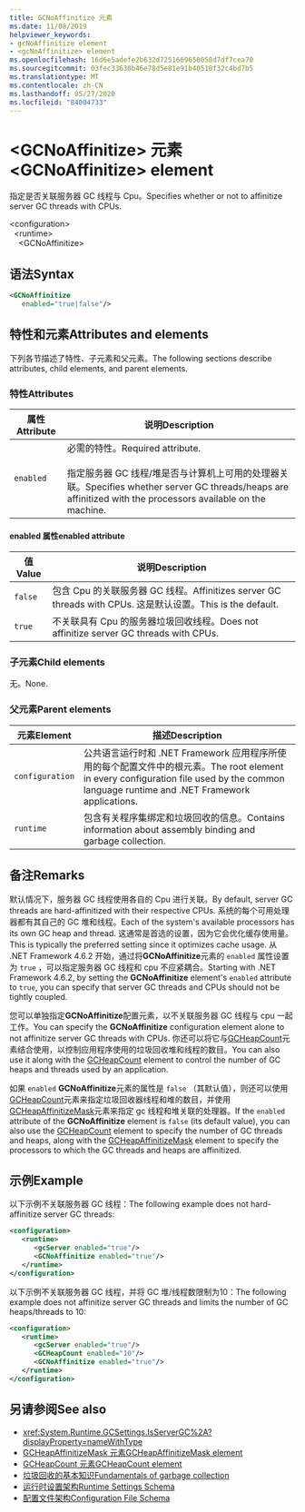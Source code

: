 ```yaml
---
title: GCNoAffinitize 元素
ms.date: 11/08/2019
helpviewer_keywords:
- gcNoAffinitize element
- <gcNoAffinitize> element
ms.openlocfilehash: 16d6e5adefe2b632d7251669650058d7df7cea70
ms.sourcegitcommit: 03fec33630b46e78d5e81e91b40518f32c4bd7b5
ms.translationtype: MT
ms.contentlocale: zh-CN
ms.lasthandoff: 05/27/2020
ms.locfileid: "84004733"
---
```

# <a name="gcnoaffinitize-element"></a><span data-ttu-id="1a3ab-102">\<GCNoAffinitize> 元素</span><span class="sxs-lookup"><span data-stu-id="1a3ab-102">\<GCNoAffinitize> element</span></span>

<span data-ttu-id="1a3ab-103">指定是否关联服务器 GC 线程与 Cpu。</span><span class="sxs-lookup"><span data-stu-id="1a3ab-103">Specifies whether or not to affinitize server GC threads with CPUs.</span></span>

\<configuration>\
&nbsp;&nbsp;\<runtime>\
&nbsp;&nbsp;&nbsp;&nbsp;\<GCNoAffinitize>

## <a name="syntax"></a><span data-ttu-id="1a3ab-104">语法</span><span class="sxs-lookup"><span data-stu-id="1a3ab-104">Syntax</span></span>

```xml
<GCNoAffinitize
   enabled="true|false"/>
```

## <a name="attributes-and-elements"></a><span data-ttu-id="1a3ab-105">特性和元素</span><span class="sxs-lookup"><span data-stu-id="1a3ab-105">Attributes and elements</span></span>

<span data-ttu-id="1a3ab-106">下列各节描述了特性、子元素和父元素。</span><span class="sxs-lookup"><span data-stu-id="1a3ab-106">The following sections describe attributes, child elements, and parent elements.</span></span>

### <a name="attributes"></a><span data-ttu-id="1a3ab-107">特性</span><span class="sxs-lookup"><span data-stu-id="1a3ab-107">Attributes</span></span>

|<span data-ttu-id="1a3ab-108">属性</span><span class="sxs-lookup"><span data-stu-id="1a3ab-108">Attribute</span></span>|<span data-ttu-id="1a3ab-109">说明</span><span class="sxs-lookup"><span data-stu-id="1a3ab-109">Description</span></span>|
|---------------|-----------------|
|`enabled`|<span data-ttu-id="1a3ab-110">必需的特性。</span><span class="sxs-lookup"><span data-stu-id="1a3ab-110">Required attribute.</span></span><br /><br /><span data-ttu-id="1a3ab-111">指定服务器 GC 线程/堆是否与计算机上可用的处理器关联。</span><span class="sxs-lookup"><span data-stu-id="1a3ab-111">Specifies whether server GC threads/heaps are affinitized with the processors available on the machine.</span></span>|

#### <a name="enabled-attribute"></a><span data-ttu-id="1a3ab-112">enabled 属性</span><span class="sxs-lookup"><span data-stu-id="1a3ab-112">enabled attribute</span></span>

|<span data-ttu-id="1a3ab-113">值</span><span class="sxs-lookup"><span data-stu-id="1a3ab-113">Value</span></span>|<span data-ttu-id="1a3ab-114">说明</span><span class="sxs-lookup"><span data-stu-id="1a3ab-114">Description</span></span>|
|-----------|-----------------|
|`false`|<span data-ttu-id="1a3ab-115">包含 Cpu 的关联服务器 GC 线程。</span><span class="sxs-lookup"><span data-stu-id="1a3ab-115">Affinitizes server GC threads with CPUs.</span></span> <span data-ttu-id="1a3ab-116">这是默认设置。</span><span class="sxs-lookup"><span data-stu-id="1a3ab-116">This is the default.</span></span>|
|`true`|<span data-ttu-id="1a3ab-117">不关联具有 Cpu 的服务器垃圾回收线程。</span><span class="sxs-lookup"><span data-stu-id="1a3ab-117">Does not affinitize server GC threads with CPUs.</span></span>|

### <a name="child-elements"></a><span data-ttu-id="1a3ab-118">子元素</span><span class="sxs-lookup"><span data-stu-id="1a3ab-118">Child elements</span></span>

<span data-ttu-id="1a3ab-119">无。</span><span class="sxs-lookup"><span data-stu-id="1a3ab-119">None.</span></span>

### <a name="parent-elements"></a><span data-ttu-id="1a3ab-120">父元素</span><span class="sxs-lookup"><span data-stu-id="1a3ab-120">Parent elements</span></span>

|<span data-ttu-id="1a3ab-121">元素</span><span class="sxs-lookup"><span data-stu-id="1a3ab-121">Element</span></span>|<span data-ttu-id="1a3ab-122">描述</span><span class="sxs-lookup"><span data-stu-id="1a3ab-122">Description</span></span>|
|-------------|-----------------|
|`configuration`|<span data-ttu-id="1a3ab-123">公共语言运行时和 .NET Framework 应用程序所使用的每个配置文件中的根元素。</span><span class="sxs-lookup"><span data-stu-id="1a3ab-123">The root element in every configuration file used by the common language runtime and .NET Framework applications.</span></span>|
|`runtime`|<span data-ttu-id="1a3ab-124">包含有关程序集绑定和垃圾回收的信息。</span><span class="sxs-lookup"><span data-stu-id="1a3ab-124">Contains information about assembly binding and garbage collection.</span></span>|

## <a name="remarks"></a><span data-ttu-id="1a3ab-125">备注</span><span class="sxs-lookup"><span data-stu-id="1a3ab-125">Remarks</span></span>

<span data-ttu-id="1a3ab-126">默认情况下，服务器 GC 线程使用各自的 Cpu 进行关联。</span><span class="sxs-lookup"><span data-stu-id="1a3ab-126">By default, server GC threads are hard-affinitized with their respective CPUs.</span></span> <span data-ttu-id="1a3ab-127">系统的每个可用处理器都有其自己的 GC 堆和线程。</span><span class="sxs-lookup"><span data-stu-id="1a3ab-127">Each of the system's available processors has its own GC heap and thread.</span></span> <span data-ttu-id="1a3ab-128">这通常是首选的设置，因为它会优化缓存使用量。</span><span class="sxs-lookup"><span data-stu-id="1a3ab-128">This is typically the preferred setting since it optimizes cache usage.</span></span> <span data-ttu-id="1a3ab-129">从 .NET Framework 4.6.2 开始，通过将**GCNoAffinitize**元素的 `enabled` 属性设置为 `true` ，可以指定服务器 GC 线程和 cpu 不应紧耦合。</span><span class="sxs-lookup"><span data-stu-id="1a3ab-129">Starting with .NET Framework 4.6.2, by setting the **GCNoAffinitize** element's `enabled` attribute to `true`, you can specify that server GC threads and CPUs should not be tightly coupled.</span></span>

<span data-ttu-id="1a3ab-130">您可以单独指定**GCNoAffinitize**配置元素，以不关联服务器 GC 线程与 cpu 一起工作。</span><span class="sxs-lookup"><span data-stu-id="1a3ab-130">You can specify the **GCNoAffinitize** configuration element alone to not affinitize server GC threads with CPUs.</span></span> <span data-ttu-id="1a3ab-131">你还可以将它与[GCHeapCount](gcheapcount-element.md)元素结合使用，以控制应用程序使用的垃圾回收堆和线程的数目。</span><span class="sxs-lookup"><span data-stu-id="1a3ab-131">You can also use it along with the [GCHeapCount](gcheapcount-element.md) element to control the number of GC heaps and threads used by an application.</span></span>

<span data-ttu-id="1a3ab-132">如果 `enabled` **GCNoAffinitize**元素的属性是 `false` （其默认值），则还可以使用[GCHeapCount](gcheapcount-element.md)元素来指定垃圾回收器线程和堆的数目，并使用[GCHeapAffinitizeMask](gcheapaffinitizemask-element.md)元素来指定 gc 线程和堆关联的处理器。</span><span class="sxs-lookup"><span data-stu-id="1a3ab-132">If the `enabled` attribute of the **GCNoAffinitize** element is `false` (its default value), you can also use the [GCHeapCount](gcheapcount-element.md) element to specify the number of GC threads and heaps, along with the [GCHeapAffinitizeMask](gcheapaffinitizemask-element.md) element to specify the processors to which the GC threads and heaps are affinitized.</span></span>

## <a name="example"></a><span data-ttu-id="1a3ab-133">示例</span><span class="sxs-lookup"><span data-stu-id="1a3ab-133">Example</span></span>

<span data-ttu-id="1a3ab-134">以下示例不关联服务器 GC 线程：</span><span class="sxs-lookup"><span data-stu-id="1a3ab-134">The following example does not hard-affinitize server GC threads:</span></span>

```xml
<configuration>
   <runtime>
      <gcServer enabled="true"/>
      <GCNoAffinitize enabled="true"/>
   </runtime>
</configuration>
```

<span data-ttu-id="1a3ab-135">以下示例不关联服务器 GC 线程，并将 GC 堆/线程数限制为10：</span><span class="sxs-lookup"><span data-stu-id="1a3ab-135">The following example does not affinitize server GC threads and limits the number of GC heaps/threads to 10:</span></span>

```xml
<configuration>
   <runtime>
      <gcServer enabled="true"/>
      <GCHeapCount enabled="10"/>
      <GCNoAffinitize enabled="true"/>
   </runtime>
</configuration>
```

## <a name="see-also"></a><span data-ttu-id="1a3ab-136">另请参阅</span><span class="sxs-lookup"><span data-stu-id="1a3ab-136">See also</span></span>

- <xref:System.Runtime.GCSettings.IsServerGC%2A?displayProperty=nameWithType>
- [<span data-ttu-id="1a3ab-137">GCHeapAffinitizeMask 元素</span><span class="sxs-lookup"><span data-stu-id="1a3ab-137">GCHeapAffinitizeMask element</span></span>](gcheapaffinitizemask-element.md)
- [<span data-ttu-id="1a3ab-138">GCHeapCount 元素</span><span class="sxs-lookup"><span data-stu-id="1a3ab-138">GCHeapCount element</span></span>](gcheapcount-element.md)
- [<span data-ttu-id="1a3ab-139">垃圾回收的基本知识</span><span class="sxs-lookup"><span data-stu-id="1a3ab-139">Fundamentals of garbage collection</span></span>](../../../../standard/garbage-collection/fundamentals.md)
- [<span data-ttu-id="1a3ab-140">运行时设置架构</span><span class="sxs-lookup"><span data-stu-id="1a3ab-140">Runtime Settings Schema</span></span>](index.md)
- [<span data-ttu-id="1a3ab-141">配置文件架构</span><span class="sxs-lookup"><span data-stu-id="1a3ab-141">Configuration File Schema</span></span>](../index.md)
